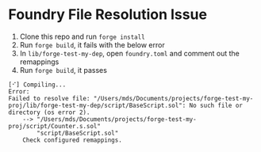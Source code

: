 # Foundry File Resolution Issue

1. Clone this repo and run `forge install`
2. Run `forge build`, it fails with the below error
3. In `lib/forge-test-my-dep`, open `foundry.toml` and comment out the remappings
4. Run `forge build`, it passes

```
[⠊] Compiling...
Error:
Failed to resolve file: "/Users/mds/Documents/projects/forge-test-my-proj/lib/forge-test-my-dep/script/BaseScript.sol": No such file or directory (os error 2).
    --> "/Users/mds/Documents/projects/forge-test-my-proj/script/Counter.s.sol"
        "script/BaseScript.sol"
    Check configured remappings.
```